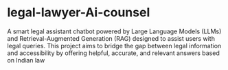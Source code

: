 # legal-lawyer-Ai-counsel
A smart legal assistant chatbot powered by Large Language Models (LLMs) and Retrieval-Augmented Generation (RAG) designed to assist users with legal queries. This project aims to bridge the gap between legal information and accessibility by offering helpful, accurate, and relevant answers based on Indian law
